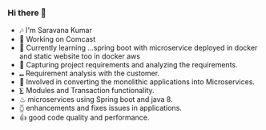 ### Hi there 👋
- 🎶 I'm Saravana Kumar
- 🔭 Working on Comcast
- 🌱 Currently learning ...spring boot with microservice deployed in docker and static website too in docker aws
- 💼 Capturing project requirements and analyzing the requirements.
- ⑉ Requirement analysis with the customer.
- 🔬 Involved in converting the monolithic applications into Microservices.
- ⨊ Modules and Transaction functionality.
- ♨ microservices using Spring boot and java 8.
- ⧮ enhancements and fixes issues in applications.
- 👍 good code quality and performance.
<!--
**itzsaravana/itzsaravana** is a ✨ _special_ ✨ repository because its `README.md` (this file) appears on your GitHub profile.

Here are some ideas to get you started:

- 🔭 I’m currently working on ... comcast
- 🌱 I’m currently learning ...spring boot with microservice deployed in docker
- 👯 I’m looking to collaborate on ...
- 🤔 I’m looking for help with ...
- 💬 Ask me about ...
- 📫 How to reach me: ...
- 😄 Pronouns: ...
- ⚡ Fun fact: ...
-->
